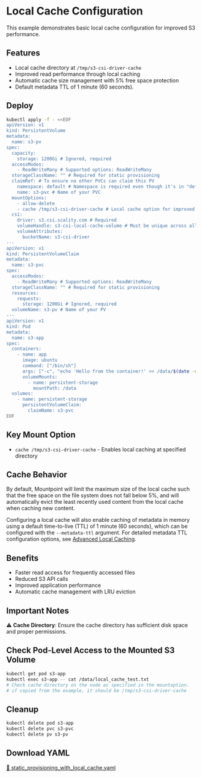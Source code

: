 # Local Cache Configuration

This example demonstrates basic local cache configuration for improved S3 performance.

## Features

- Local cache directory at `/tmp/s3-csi-driver-cache`
- Improved read performance through local caching
- Automatic cache size management with 5% free space protection
- Default metadata TTL of 1 minute (60 seconds).

## Deploy

```bash
kubectl apply -f - <<EOF
apiVersion: v1
kind: PersistentVolume
metadata:
  name: s3-pv
spec:
  capacity:
    storage: 1200Gi # Ignored, required
  accessModes:
    - ReadWriteMany # Supported options: ReadWriteMany
  storageClassName: "" # Required for static provisioning
  claimRef: # To ensure no other PVCs can claim this PV
    namespace: default # Namespace is required even though it's in "default" namespace.
    name: s3-pvc # Name of your PVC
  mountOptions:
    - allow-delete
    - cache /tmp/s3-csi-driver-cache # Local cache option for improved performance
  csi:
    driver: s3.csi.scality.com # Required
    volumeHandle: s3-csi-local-cache-volume # Must be unique across all PVs
    volumeAttributes:
      bucketName: s3-csi-driver
---
apiVersion: v1
kind: PersistentVolumeClaim
metadata:
  name: s3-pvc
spec:
  accessModes:
    - ReadWriteMany # Supported options: ReadWriteMany
  storageClassName: "" # Required for static provisioning
  resources:
    requests:
      storage: 1200Gi # Ignored, required
  volumeName: s3-pv # Name of your PV
---
apiVersion: v1
kind: Pod
metadata:
  name: s3-app
spec:
  containers:
    - name: app
      image: ubuntu
      command: ["/bin/sh"]
      args: ["-c", "echo 'Hello from the container!' >> /data/$(date -u).txt; echo 'Local cache test' >> /data/local_cache_test.txt; cat /data/local_cache_test.txt; tail -f /dev/null"]
      volumeMounts:
        - name: persistent-storage
          mountPath: /data
  volumes:
    - name: persistent-storage
      persistentVolumeClaim:
        claimName: s3-pvc
EOF
```

## Key Mount Option

- `cache /tmp/s3-csi-driver-cache` - Enables local caching at specified directory

## Cache Behavior

By default, Mountpoint will limit the maximum size of the local cache such that the free space on the file system does not fall below 5%,
and will automatically evict the least recently used content from the local cache when caching new content.

Configuring a local cache will also enable caching of metadata in memory using a default time-to-live (TTL) of 1 minute (60 seconds), which can be configured with the `--metadata-ttl` argument.
For detailed metadata TTL configuration options, see [Advanced Local Caching](advanced-local-caching.md).

## Benefits

- Faster read access for frequently accessed files
- Reduced S3 API calls
- Improved application performance
- Automatic cache management with LRU eviction

## Important Notes

⚠️ **Cache Directory**: Ensure the cache directory has sufficient disk space and proper permissions.

## Check Pod-Level Access to the Mounted S3 Volume

```bash
kubectl get pod s3-app
kubectl exec s3-app -- cat /data/local_cache_test.txt
# Check cache directory on the node as specified in the mountoption.
# if copied from the example, it should be /tmp/s3-csi-driver-cache
```

## Cleanup

```bash
kubectl delete pod s3-app
kubectl delete pvc s3-pvc
kubectl delete pv s3-pv
```

## Download YAML

[📁 static_provisioning_with_local_cache.yaml](assets/local_cache.yaml)
